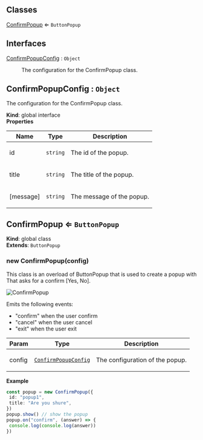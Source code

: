## Classes

<dl>
<dt><a href="#ConfirmPopup">ConfirmPopup</a> ⇐ <code>ButtonPopup</code></dt>
<dd></dd>
</dl>

## Interfaces

<dl>
<dt><a href="#ConfirmPopupConfig">ConfirmPopupConfig</a> : <code>Object</code></dt>
<dd><p>The configuration for the ConfirmPopup class.</p></dd>
</dl>

<a name="ConfirmPopupConfig"></a>

## ConfirmPopupConfig : <code>Object</code>
<p>The configuration for the ConfirmPopup class.</p>

**Kind**: global interface  
**Properties**

| Name | Type | Description |
| --- | --- | --- |
| id | <code>string</code> | <p>The id of the popup.</p> |
| title | <code>string</code> | <p>The title of the popup.</p> |
| [message] | <code>string</code> | <p>The message of the popup.</p> |

<a name="ConfirmPopup"></a>

## ConfirmPopup ⇐ <code>ButtonPopup</code>
**Kind**: global class  
**Extends**: <code>ButtonPopup</code>  
<a name="new_ConfirmPopup_new"></a>

### new ConfirmPopup(config)
<p>This class is an overload of ButtonPopup that is used to create a popup with That asks for a confirm [Yes, No].</p>
<p><img src="https://user-images.githubusercontent.com/14907987/165752226-b76b157f-4935-4248-a5cc-3b21d087cb04.gif" alt="ConfirmPopup"></p>
<p>Emits the following events:</p>
<ul>
<li>&quot;confirm&quot; when the user confirm</li>
<li>&quot;cancel&quot; when the user cancel</li>
<li>&quot;exit&quot; when the user exit</li>
</ul>


| Param | Type | Description |
| --- | --- | --- |
| config | [<code>ConfirmPopupConfig</code>](#ConfirmPopupConfig) | <p>The configuration of the popup.</p> |

**Example**  
```tsconst popup = new ConfirmPopup({ id: "popup1",  title: "Are you shure",}) popup.show() // show the popuppopup.on("confirm", (answer) => { console.log(console.log(answer))})```
